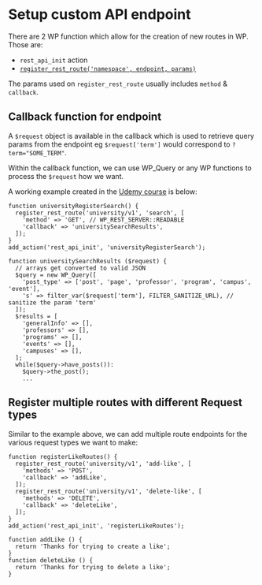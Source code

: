 # Setup custom API endpoint

There are 2 WP function which allow for the creation of new routes in WP. Those are:
 - `rest_api_init` action
 -  [`register_rest_route('namespace', endpoint, params)`](https://developer.wordpress.org/reference/functions/register_rest_route/)

The params used on `register_rest_route` usually includes `method` & `callback`.


## Callback function for endpoint
A `$request` object is available in the callback which is used to retrieve query params from the endpoint eg `$request['term']` would correspond to `?term="SOME_TERM"`.

Within the callback function, we can use WP_Query or any WP functions to process the `$request` how we want.

A working example created in the [Udemy course](https://www.udemy.com/course/become-a-wordpress-developer-php-javascript/learn/lecture/7837916) is below:

```
function universityRegisterSearch() {
  register_rest_route('university/v1', 'search', [
    'method' => 'GET', // WP_REST_SERVER::READABLE
    'callback' => 'universitySearchResults',
  ]);
}
add_action('rest_api_init', 'universityRegisterSearch');

function universitySearchResults ($request) {
  // arrays get converted to valid JSON
  $query = new WP_Query([
    'post_type' => ['post', 'page', 'professor', 'program', 'campus', 'event'],
    's' => filter_var($request['term'], FILTER_SANITIZE_URL), // sanitize the param 'term'
  ]);
  $results = [
    'generalInfo' => [],
    'professors' => [],
    'programs' => [],
    'events' => [],
    'campuses' => [],
  ];
  while($query->have_posts()):
    $query->the_post();
    ...
```

## Register multiple routes with different Request types
Similar to the example above, we can add multiple route endpoints for the various request types we want to make:
```
function registerLikeRoutes() {
  register_rest_route('university/v1', 'add-like', [
    'methods' => 'POST',
    'callback' => 'addLike',
  ]);
  register_rest_route('university/v1', 'delete-like', [
    'methods' => 'DELETE',
    'callback' => 'deleteLike',
  ]);
}
add_action('rest_api_init', 'registerLikeRoutes');

function addLike () {
  return 'Thanks for trying to create a like';
}
function deleteLike () {
  return 'Thanks for trying to delete a like';
}
```